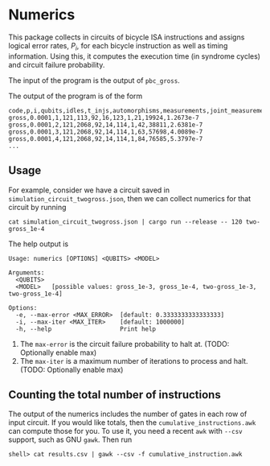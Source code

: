 # Numerics
This package collects in circuits of bicycle ISA instructions
and assigns logical error rates, $P_i$, for each bicycle instruction as well as timing information.
Using this, it computes the execution time (in syndrome cycles) and circuit failure probability.

The input of the program is the output of `pbc_gross`.

The output of the program is of the form
```csv
code,p,i,qubits,idles,t_injs,automorphisms,measurements,joint_measurements,measurement_depth,end_time,total_error
gross,0.0001,1,121,113,92,16,123,1,21,19924,1.2673e-7
gross,0.0001,2,121,2068,92,14,114,1,42,38811,2.6381e-7
gross,0.0001,3,121,2068,92,14,114,1,63,57698,4.0089e-7
gross,0.0001,4,121,2068,92,14,114,1,84,76585,5.3797e-7
...
```


## Usage
For example, consider we have a circuit saved in `simulation_circuit_twogross.json`,
then we can collect numerics for that circuit by running
```
cat simulation_circuit_twogross.json | cargo run --release -- 120 two-gross_1e-4
```

The help output is

```
Usage: numerics [OPTIONS] <QUBITS> <MODEL>

Arguments:
  <QUBITS>
  <MODEL>   [possible values: gross_1e-3, gross_1e-4, two-gross_1e-3, two-gross_1e-4]

Options:
  -e, --max-error <MAX_ERROR>  [default: 0.3333333333333333]
  -i, --max-iter <MAX_ITER>    [default: 1000000]
  -h, --help                   Print help
```

1. The `max-error` is the circuit failure probability to halt at. (TODO: Optionally enable max)
2. The `max-iter` is a maximum number of iterations to process and halt. (TODO: Optionally enable max)

## Counting the total number of instructions
The output of the numerics includes the number of gates in each row of input circuit.
If you would like totals, then the `cumulative_instructions.awk` can compute those for you.
To use it, you need a recent `awk` with `--csv` support, such as GNU `gawk`.
Then run
```
shell> cat results.csv | gawk --csv -f cumulative_instruction.awk
```
